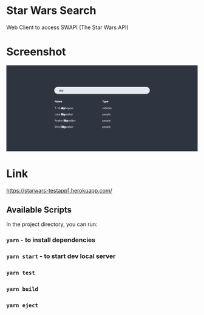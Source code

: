 # Star Wars Search

Web Client to access SWAPI (The Star Wars API)

# Screenshot

![Alt text](public/screenshot.png?raw=true "Title")

# Link

https://starwars-testapp1.herokuapp.com/

## Available Scripts

In the project directory, you can run:

### `yarn` - to install dependencies

### `yarn start` - to start dev local server
### `yarn test`
### `yarn build`
### `yarn eject`
